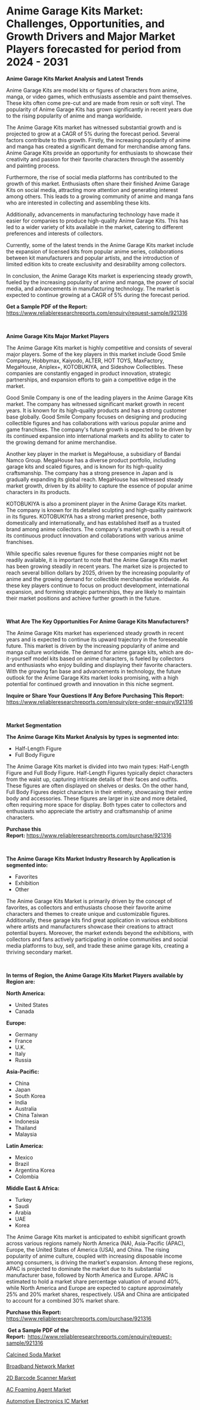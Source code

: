 <p><h1>Anime Garage Kits Market: Challenges, Opportunities, and Growth Drivers and Major Market Players forecasted for period from 2024 - 2031</h1></p><p><strong>Anime Garage Kits Market Analysis and Latest Trends</strong></p>
<p><p>Anime Garage Kits are model kits or figures of characters from anime, manga, or video games, which enthusiasts assemble and paint themselves. These kits often come pre-cut and are made from resin or soft vinyl. The popularity of Anime Garage Kits has grown significantly in recent years due to the rising popularity of anime and manga worldwide.</p><p>The Anime Garage Kits market has witnessed substantial growth and is projected to grow at a CAGR of 5% during the forecast period. Several factors contribute to this growth. Firstly, the increasing popularity of anime and manga has created a significant demand for merchandise among fans. Anime Garage Kits provide an opportunity for enthusiasts to showcase their creativity and passion for their favorite characters through the assembly and painting process.</p><p>Furthermore, the rise of social media platforms has contributed to the growth of this market. Enthusiasts often share their finished Anime Garage Kits on social media, attracting more attention and generating interest among others. This leads to a growing community of anime and manga fans who are interested in collecting and assembling these kits.</p><p>Additionally, advancements in manufacturing technology have made it easier for companies to produce high-quality Anime Garage Kits. This has led to a wider variety of kits available in the market, catering to different preferences and interests of collectors.</p><p>Currently, some of the latest trends in the Anime Garage Kits market include the expansion of licensed kits from popular anime series, collaborations between kit manufacturers and popular artists, and the introduction of limited edition kits to create exclusivity and desirability among collectors.</p><p>In conclusion, the Anime Garage Kits market is experiencing steady growth, fueled by the increasing popularity of anime and manga, the power of social media, and advancements in manufacturing technology. The market is expected to continue growing at a CAGR of 5% during the forecast period.</p></p>
<p><strong>Get a Sample PDF of the Report:&nbsp;</strong> <a href="https://www.reliableresearchreports.com/enquiry/request-sample/921316">https://www.reliableresearchreports.com/enquiry/request-sample/921316</a></p>
<p>&nbsp;</p>
<p><strong>Anime Garage Kits Major Market Players</strong></p>
<p><p>The Anime Garage Kits market is highly competitive and consists of several major players. Some of the key players in this market include Good Smile Company, Hobbymax, Kaiyodo, ALTER, HOT TOYS, MaxFactory, MegaHouse, Aniplex+, KOTOBUKIYA, and Sideshow Collectibles. These companies are constantly engaged in product innovation, strategic partnerships, and expansion efforts to gain a competitive edge in the market.</p><p>Good Smile Company is one of the leading players in the Anime Garage Kits market. The company has witnessed significant market growth in recent years. It is known for its high-quality products and has a strong customer base globally. Good Smile Company focuses on designing and producing collectible figures and has collaborations with various popular anime and game franchises. The company's future growth is expected to be driven by its continued expansion into international markets and its ability to cater to the growing demand for anime merchandise.</p><p>Another key player in the market is MegaHouse, a subsidiary of Bandai Namco Group. MegaHouse has a diverse product portfolio, including garage kits and scaled figures, and is known for its high-quality craftsmanship. The company has a strong presence in Japan and is gradually expanding its global reach. MegaHouse has witnessed steady market growth, driven by its ability to capture the essence of popular anime characters in its products.</p><p>KOTOBUKIYA is also a prominent player in the Anime Garage Kits market. The company is known for its detailed sculpting and high-quality paintwork in its figures. KOTOBUKIYA has a strong market presence, both domestically and internationally, and has established itself as a trusted brand among anime collectors. The company's market growth is a result of its continuous product innovation and collaborations with various anime franchises.</p><p>While specific sales revenue figures for these companies might not be readily available, it is important to note that the Anime Garage Kits market has been growing steadily in recent years. The market size is projected to reach several billion dollars by 2025, driven by the increasing popularity of anime and the growing demand for collectible merchandise worldwide. As these key players continue to focus on product development, international expansion, and forming strategic partnerships, they are likely to maintain their market positions and achieve further growth in the future.</p></p>
<p>&nbsp;</p>
<p><strong>What Are The Key Opportunities For Anime Garage Kits Manufacturers?</strong></p>
<p><p>The Anime Garage Kits market has experienced steady growth in recent years and is expected to continue its upward trajectory in the foreseeable future. This market is driven by the increasing popularity of anime and manga culture worldwide. The demand for anime garage kits, which are do-it-yourself model kits based on anime characters, is fueled by collectors and enthusiasts who enjoy building and displaying their favorite characters. With the growing fan base and advancements in technology, the future outlook for the Anime Garage Kits market looks promising, with a high potential for continued growth and innovation in this niche segment.</p></p>
<p><strong>Inquire or Share Your Questions If Any Before Purchasing This Report:</strong> <a href="https://www.reliableresearchreports.com/enquiry/pre-order-enquiry/921316">https://www.reliableresearchreports.com/enquiry/pre-order-enquiry/921316</a></p>
<p>&nbsp;</p>
<p><strong>Market Segmentation</strong></p>
<p><strong>The Anime Garage Kits Market Analysis by types is segmented into:</strong></p>
<p><ul><li>Half-Length Figure</li><li>Full Body Figure</li></ul></p>
<p><p>The Anime Garage Kits market is divided into two main types: Half-Length Figure and Full Body Figure. Half-Length Figures typically depict characters from the waist up, capturing intricate details of their faces and outfits. These figures are often displayed on shelves or desks. On the other hand, Full Body Figures depict characters in their entirety, showcasing their entire body and accessories. These figures are larger in size and more detailed, often requiring more space for display. Both types cater to collectors and enthusiasts who appreciate the artistry and craftsmanship of anime characters.</p></p>
<p><strong>Purchase this Report:&nbsp;</strong><a href="https://www.reliableresearchreports.com/purchase/921316">https://www.reliableresearchreports.com/purchase/921316</a></p>
<p>&nbsp;</p>
<p><strong>The Anime Garage Kits Market Industry Research by Application is segmented into:</strong></p>
<p><ul><li>Favorites</li><li>Exhibition</li><li>Other</li></ul></p>
<p><p>The Anime Garage Kits Market is primarily driven by the concept of favorites, as collectors and enthusiasts choose their favorite anime characters and themes to create unique and customizable figures. Additionally, these garage kits find great application in various exhibitions where artists and manufacturers showcase their creations to attract potential buyers. Moreover, the market extends beyond the exhibitions, with collectors and fans actively participating in online communities and social media platforms to buy, sell, and trade these anime garage kits, creating a thriving secondary market.</p></p>
<p>&nbsp;</p>
<p><strong>In terms of Region, the Anime Garage Kits Market Players available by Region are:</strong></p>
<p>
    <p> <strong> North America: </strong>
        <ul>
            <li>United States</li>
            <li>Canada</li>
        </ul>
        </p> 
    <p> <strong> Europe: </strong>
        <ul>
            <li>Germany</li>
            <li>France</li>
            <li>U.K.</li>
            <li>Italy</li>
            <li>Russia</li>
        </ul>
        </p> 
    <p> <strong> Asia-Pacific: </strong>
        <ul>
            <li>China</li>
            <li>Japan</li>
            <li>South Korea</li>
            <li>India</li>
            <li>Australia</li>
            <li>China Taiwan</li>
            <li>Indonesia</li>
            <li>Thailand</li>
            <li>Malaysia</li>
        </ul>
        </p> 
    <p> <strong> Latin America: </strong>
        <ul>
            <li>Mexico</li>
            <li>Brazil</li>
            <li>Argentina Korea</li>
            <li>Colombia</li>
        </ul>
        </p> 
    <p> <strong> Middle East & Africa: </strong>
        <ul>
            <li>Turkey</li>
            <li>Saudi</li>
            <li>Arabia</li>
            <li>UAE</li>
            <li>Korea</li>
        </ul>
    </p>
    </p>
<p><p>The Anime Garage Kits market is anticipated to exhibit significant growth across various regions namely North America (NA), Asia-Pacific (APAC), Europe, the United States of America (USA), and China. The rising popularity of anime culture, coupled with increasing disposable income among consumers, is driving the market's expansion. Among these regions, APAC is projected to dominate the market due to its substantial manufacturer base, followed by North America and Europe. APAC is estimated to hold a market share percentage valuation of around 40%, while North America and Europe are expected to capture approximately 25% and 20% market shares, respectively. USA and China are anticipated to account for a combined 30% market share.</p></p>
<p><strong>Purchase this Report: </strong><a href="https://www.reliableresearchreports.com/purchase/921316">https://www.reliableresearchreports.com/purchase/921316</a></p>
<p>&nbsp;<strong>Get a Sample PDF of the Report:&nbsp;&nbsp;</strong><a href="https://www.reliableresearchreports.com/enquiry/request-sample/921316">https://www.reliableresearchreports.com/enquiry/request-sample/921316</a></p>
<p><strong></strong></p>
<p><p><a href="https://github.com/santosh758595/Market-Research-Report-List-2/blob/main/calcined-soda-market.md">Calcined Soda Market</a></p><p><a href="https://github.com/Chiragrp25/Market-Research-Report-List-2/blob/main/broadband-network-market.md">Broadband Network Market</a></p><p><a href="https://github.com/Chiragrp26/Market-Research-Report-List-2/blob/main/2d-barcode-scanner-market.md">2D Barcode Scanner Market</a></p><p><a href="https://github.com/AKSHATREPORTPRIME/Market-Research-Report-List-2/blob/main/ac-foaming-agent-market.md">AC Foaming Agent Market</a></p><p><a href="https://github.com/YashRP12/Market-Research-Report-List-2/blob/main/automotive-electronics-ic-market.md">Automotive Electronics IC Market</a></p></p>